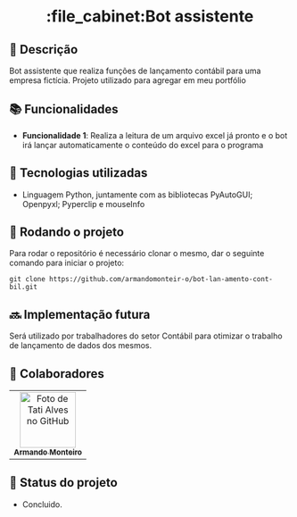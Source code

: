 <h1 align="center">:file_cabinet:Bot assistente</h1>

## :memo: Descrição
Bot assistente que realiza funções de lançamento contábil para uma empresa fictícia. Projeto utilizado para agregar em meu portfólio

## :books: Funcionalidades
* <b>Funcionalidade 1</b>: Realiza a leitura de um arquivo excel já pronto e o bot irá lançar automaticamente o conteúdo do excel para o programa

## :wrench: Tecnologias utilizadas
* Linguagem Python, juntamente com as bibliotecas PyAutoGUI; Openpyxl; Pyperclip e mouseInfo

## :rocket: Rodando o projeto
Para rodar o repositório é necessário clonar o mesmo, dar o seguinte comando para iniciar o projeto:
```
git clone https://github.com/armandomonteir-o/bot-lan-amento-cont-bil.git
```

## :soon: Implementação futura
Será utilizado por trabalhadores do setor Contábil para otimizar o trabalho de lançamento de dados dos mesmos.

## :handshake: Colaboradores
<table>
  <tr>
    <td align="center">
      <a href="https://github.com/armandomonteir-o">
        <img src="https://avatars.githubusercontent.com/u/141039211?s=400&u=574881d437dd6350183e057c6da9cffd83ed4069&v=4" width="100px;" alt="Foto de Tati Alves no GitHub"/><br>
        <sub>
          <b>Armando Monteiro</b>
        </sub>
      </a>
    </td>
  </tr>
</table>

## :dart: Status do projeto
* Concluido.
